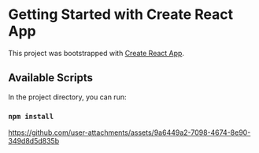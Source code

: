 # Getting Started with Create React App

This project was bootstrapped with [Create React App](https://github.com/facebook/create-react-app).

## Available Scripts

In the project directory, you can run:

### `npm install`
https://github.com/user-attachments/assets/9a6449a2-7098-4674-8e90-349d8d5d835b

